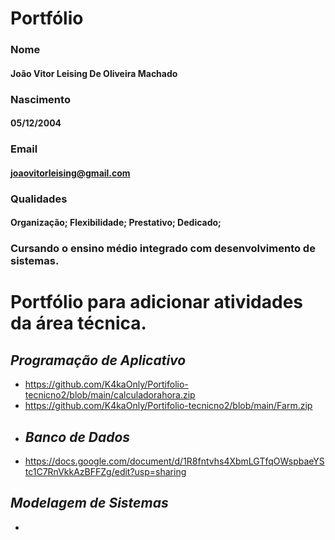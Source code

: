 # Portfólio

### Nome
#### João Vitor Leising De Oliveira Machado
### Nascimento
#### 05/12/2004
### Email
#### joaovitorleising@gmail.com
### Qualidades
#### Organização; Flexibilidade; Prestativo; Dedicado;

### Cursando o ensino médio integrado com desenvolvimento de sistemas.


# Portfólio para adicionar atividades da área técnica.

## *Programação de Aplicativo*
* https://github.com/K4kaOnly/Portifolio-tecnicno2/blob/main/calculadorahora.zip
* https://github.com/K4kaOnly/Portifolio-tecnicno2/blob/main/Farm.zip
* ## *Banco de Dados*
* https://docs.google.com/document/d/1R8fntvhs4XbmLGTfqOWspbaeYStc1C7RnVkkAzBFFZg/edit?usp=sharing

## *Modelagem de Sistemas*
* 
